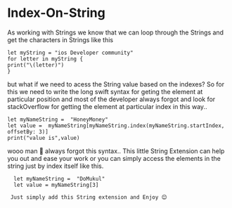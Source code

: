 # Index-On-String

As working with Strings we know that we can loop through the Strings and get the characters in Strings like this
```
let myString = "ios Developer community"
for letter in myString {
print("\(letter)")
}
```
but what if we need to acess the String value based on the indexes? So for this we need to write the long swift syntax for geting the element at particular position and most of the developer always forgot and look for stackOverflow for getting the element at particular index in this way..
 ```
 let myNameString =  "HoneyMoney"
 let value =  myNameString[myNameString.index(myNameString.startIndex, offsetBy: 3)]
 print("value is",value) 
```
wooo man 👨 always forgot this syntax.. 
This little String Extension can help you out and ease your work or you can simply access the elements in the string just by index itself like this.
     
      let myNameString =  "DoMukul"
      let value = myNameString[3]
     
     Just simply add this String extension and Enjoy 😊 
 
